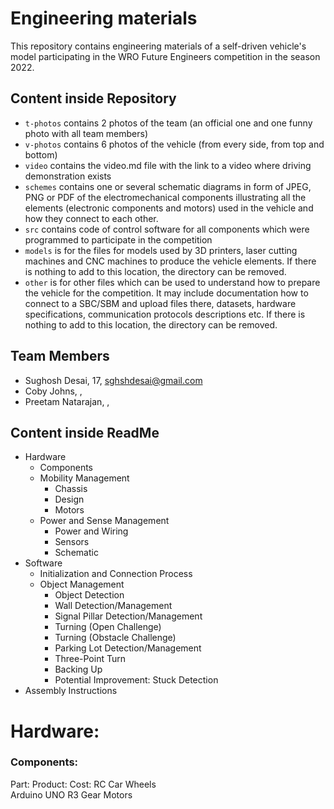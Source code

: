 Engineering materials
====

This repository contains engineering materials of a self-driven vehicle's model participating in the WRO Future Engineers competition in the season 2022.

## Content inside Repository

* `t-photos` contains 2 photos of the team (an official one and one funny photo with all team members)
* `v-photos` contains 6 photos of the vehicle (from every side, from top and bottom)
* `video` contains the video.md file with the link to a video where driving demonstration exists
* `schemes` contains one or several schematic diagrams in form of JPEG, PNG or PDF of the electromechanical components illustrating all the elements (electronic components and motors) used in the vehicle and how they connect to each other.
* `src` contains code of control software for all components which were programmed to participate in the competition
* `models` is for the files for models used by 3D printers, laser cutting machines and CNC machines to produce the vehicle elements. If there is nothing to add to this location, the directory can be removed.
* `other` is for other files which can be used to understand how to prepare the vehicle for the competition. It may include documentation how to connect to a SBC/SBM and upload files there, datasets, hardware specifications, communication protocols descriptions etc. If there is nothing to add to this location, the directory can be removed.

## Team Members

- Sughosh Desai, 17, sghshdesai@gmail.com
- Coby Johns, ,
- Preetam Natarajan, ,

## Content inside ReadMe
  
- Hardware
  - Components
  - Mobility Management
    - Chassis
    - Design
    - Motors
  - Power and Sense Management
    - Power and Wiring
    - Sensors
    - Schematic
- Software
  - Initialization and Connection Process
  - Object Management
      - Object Detection
      - Wall Detection/Management
      - Signal Pillar Detection/Management
      - Turning (Open Challenge)
      - Turning (Obstacle Challenge)
      - Parking Lot Detection/Management
      - Three-Point Turn
      - Backing Up
      - Potential Improvement: Stuck Detection
- Assembly Instructions

# Hardware:

### Components:

Part:              Product:              Cost:
RC Car Wheels      
Arduino UNO R3
Gear Motors

  
